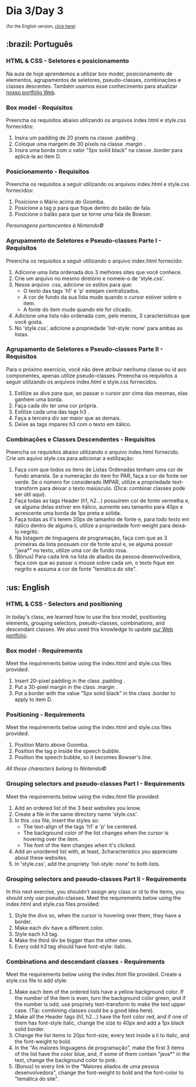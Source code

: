 # Dia 3/Day 3
<small>(for the English version, <a href="#en">click here</a>)</small>
<h2>:brazil: Português</h2>
<h3>HTML & CSS - Seletores e posicionamento</h3>
<p>Na aula de hoje aprendemos a utilizar box model, posicionamento de elementos, agrupamentos de seletores, pseudo-classes, combinações e classes descentes. Também usamos esse conhecimento para atualizar <a href="https://raphaelalmeidamartins.github.io/" rel="next">nosso portfólio Web</a>.</p>
<h3>Box model - Requisitos</h3>
<p>Preencha os requisitos abaixo utilizando os arquivos index.html e style.css fornecidos:</p>
<ol>
  <li>Insira um padding de 20 pixels na classe .padding .
  <li>Coloque uma margem de 30 pixels na classe .margin .
  <li>Insira uma borda com o valor "5px solid black" na classe .border para aplicá-la ao item D.
</ol>
<h3>Posicionamento - Requisitos</h3>
<p>Preencha os requisitos a seguir utilizando os arquivos index.html e style.css fornecidos:</p>
<ol>
  <li>Posicione o Mário acima do Goomba.
  <li>Posicione a tag p para que fique dentro do balão de fala.
  <li>Posicione o balão para que se torne uma fala de Bowser.
</ol>
<p><em>Personagens pertencentes à Nintendo©</em></p>
<h3>Agrupamento de Seletores e Pseudo-classes Parte I - Requisitos</h3>
<p>Preencha os requisitos a seguir utilizando o arquivo index.html fornecido:</p>
<ol>
  <li>Adicione uma lista ordenada dos 3 melhores sites que você conhece.
  <li>Crie um arquivo no mesmo diretório e nomeie-o de 'style.css'.
  <li>Nesse arquivo .css, adicione os estilos para que:
    <ul>
      <li>O texto das tags 'h1' e 'p' estejam centralizados.
      <li>A cor de fundo da sua lista mude quando o cursor estiver sobre o item. 
      <li>A fonte do item mude quando ele for clicado.
    </ul>
  <li>Adicione uma lista não ordenada com, pelo menos, 3 características que você gosta.
  <li>No 'style.css', adicione a propriedade 'list-style: none' para ambas as listas. 
</ol>
<h3>Agrupamento de Seletores e Pseudo-classes Parte II - Requisitos</h3>
<p>Para o próximo exercício, você não deve atribuir nenhuma classe ou id aos componentes, apenas utilize pseudo-classes. Preencha os requisitos a seguir utilizando os arquivos index.html e style.css fornecidos.</p>
<ol>
  <li>Estilize as divs para que, ao passar o cursor por cima das mesmas, elas ganhem uma borda. 
  <li>Faça cada div ter uma cor própria. 
  <li>Estilize cada uma das tags h3 .
  <li>Faça a terceira div ser maior que as demais. 
  <li>Deixe as tags ímpares h3 com o texto em itálico. 
</ol>
<h3>Combinações e Classes Descendentes - Requisitos</h3>
<p>Preencha os requisitos abaixo utilizando o arquivo index.html fornecido. Crie um aquivo style.css para adicionar a estilização:</p>
<ol>
  <li>Faça com que todos os itens de Listas Ordenadas tenham uma cor de fundo amarela. Se a numeração do item for PAR, faça a cor de fonte ser verde. Se o número for considerado ÍMPAR, utilize a propriedade text-transform para deixar o texto maiúsculo. (Dica: combinar classes pode ser útil aqui). 
  <li>Faça todas as tags Header (h1, h2...) possuírem cor de fonte vermelha e, se alguma delas estiver em itálico, aumente seu tamanho para 40px e acrescente uma borda de 1px preta e sólida. 
  <li>Faça todas as li's terem 20px de tamanho de fonte e, para todo texto em itálico dentro de alguma li, utilize a propriedade font-weight para deixá-lo negrito. 
  <li>Na listagem de linguagens de programação, faça com que as 3 primeiras da lista possuam cor de fonte azul e, se alguma possuir "java*" no texto, utilize uma cor de fundo rosa. 
  <li>(Bônus) Para cada link na lista de aliados da pessoa desenvolvedora, faça com que ao passar o mouse sobre cada um, o texto fique em negrito e assuma a cor de fonte "temática do site".
</ol>

<h2 id="en">:us: English</h2>
<h3>HTML & CSS - Selectors and positioning</h3>
<p>In today's class, we learned how to use the box model, positioning elements, grouping selectors, pseudo-classes, combinations, and descendant classes. We also used this knowledge to update <a href="https://raphaelalmeidamartins.github.io/" rel="next">our Web portfolio</a>.</p>
<h3>Box model - Requirements</h3>
<p>Meet the requirements below using the index.html and style.css files provided:</p>
<ol>
  <li>Insert 20-pixel padding in the class .padding .
  <li>Put a 30-pixel margin in the class .margin .
  <li>Put a border with the value "5px solid black" in the class .border to apply to item D.
</ol>
<h3>Positioning - Requirements</h3>
<p>Meet the requirements below using the index.html and style.css files provided:</p>
<ol>
  <li>Position Mário above Goomba.
  <li>Position the tag p inside the speech bubble.
  <li>Position the speech bubble, so it becomes Bowser's line.
</ol>
<p><em>All these characters belong to Nintendo©</em></p>
<h3>Grouping selectors and pseudo-classes Part I - Requirements</h3>
<p>Meet the requirements below using the index.html file provided:</p>
<ol>
  <li>Add an ordered list of the 3 best websites you know.
  <li>Create a file in the same directory name 'style.css'.
  <li>In this .css file, insert the styles so:
    <ul>
      <li>The text-align of the tags 'h1' e 'p' be centered.
      <li>The background color of the list changes when the cursor is hovering over the item. 
      <li>The font of the item changes when it's clicked.
    </ul>
  <li>Add an unordered list with, at least, 3characteristics you appreciate about these websites.
  <li>In 'style.css', add the propriety 'list-style: none' to both lists. 
</ol>
<h3>Grouping selectors and pseudo-classes Part II - Requirements</h3>
<p>In this next exercise, you shouldn't assign any class or id to the items, you should only use pseudo-classes. Meet the requirements below using the index.html and style.css files provided:</p>
<ol>
  <li>Style the divs so, when the cursor is hovering over them, they have a border. 
  <li>Make each div have a different color. 
  <li>Style each h3 tag.
  <li>Make the third div be bigger than the other ones. 
  <li>Every odd h3 tag should have font-style: italic. 
</ol>
<h3>Combinations and descendant classes - Requirements
</h3>
<p>Meet the requirements below using the index.html file provided. Create a style.css file to add style:</p>
<ol>
  <li>Make each item of the ordered lists have a yellow background color. If the number of the item is even, turn the background color green, and if the number is odd, use propriety text-transform to make the text upper case. (Tip: combining classes could be a good idea here). 
  <li>Make all the Header tags (h1, h2...) have the font color red, and if one of them has font-style italic, change the size to 40px and add a 1px black solid border. 
  <li>Change the list items to 20px font-size, every text inside a li to italic, and the font-weight to bold. 
  <li>In the "As maiores linguagens de programação", make the first 3 items of the list have the color blue, and, if some of them contain "java*" in the text, change the background color to pink. 
  <li>(Bonus) to every link in the "Maiores aliados de uma pessoa desenvolvedora", change the font-weight to bold and the font-color to "temática do site".
</ol>
